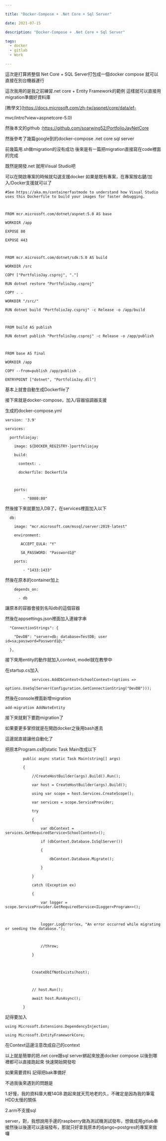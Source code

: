 ```yaml
---

title: "Docker-Compose + .Net Core + Sql Server"

date: 2021-07-15

description: "Docker-Compose + .Net Core + Sql Server"

tags:
  - docker
  - gitlab
  - Work

---
```


這次是打算將整個 Net Core + SQL Server打包成一個docker compose 就可以直接在別台機器運行

這次我用的是我之前練習.net core + Entity Framework的範例 這樣就可以直接用migration準備好資料庫

[教學文](https://docs.microsoft.com/zh-tw/aspnet/core/data/ef-

mvc/intro?view=aspnetcore-5.0)

然後本文的github :<https://github.com/soarwing52/PortfolioJayNetCore>

然後參考了幾篇google到的docker-compose .net core sql server

前幾篇用.sh做migration的沒有成功 後來是有一篇把migration直接寫在code裡面的完成

既然是開發.net 就用Visual Studio吧

可以在開啟專案的時候就勾選支援docker 如果是既有專案，在專案按右鍵/加入/Docker支援就可以了

    

    

    #See https://aka.ms/containerfastmode to understand how Visual Studio uses this Dockerfile to build your images for faster debugging.

    

    FROM mcr.microsoft.com/dotnet/aspnet:5.0 AS base

    WORKDIR /app

    EXPOSE 80

    EXPOSE 443

    

    FROM mcr.microsoft.com/dotnet/sdk:5.0 AS build

    WORKDIR /src

    COPY ["PortfolioJay.csproj", "."]

    RUN dotnet restore "PortfolioJay.csproj"

    COPY . .

    WORKDIR "/src/"

    RUN dotnet build "PortfolioJay.csproj" -c Release -o /app/build

    

    FROM build AS publish

    RUN dotnet publish "PortfolioJay.csproj" -c Release -o /app/publish

    

    FROM base AS final

    WORKDIR /app

    COPY --from=publish /app/publish .

    ENTRYPOINT ["dotnet", "PortfolioJay.dll"]

    

基本上就會自動生成Dockerfile了

接下來就是docker-compose，加入/容器協調器支援

生成的docker-compose.yml

    

    

    version: '3.9'

    services:

      portfoliojay:

        image: ${DOCKER_REGISTRY-}portfoliojay

        build:

          context: .

          dockerfile: Dockerfile

    

        ports:

            - "8080:80"

然後接下來就要加入DB了，在services裡面加入以下

    

    

      db:

        image: "mcr.microsoft.com/mssql/server:2019-latest"

        environment:

           ACCEPT_EULA: "Y"

           SA_PASSWORD: "Password1@"

        ports:

            - "1433:1433"

然後在原本的container加上

    

    

        depends_on:

          - db

讓原本的容器會接到名叫db的這個容器

然後在appsettings.json裡面加入連線字串

    

    

      "ConnectionStrings": {

        "DevDB": "server=db; database=TestDB; user id=sa;password=Password1@;"

      },

接下來用entity的動作就加入context, model就在教學中

在startup.cs加入

    

    

                services.AddDbContext<SchoolContext>(options =>

    options.UseSqlServer(Configuration.GetConnectionString("DevDB")));

然後在console裡面新增migration

    

    

    add-migration AddNoteEntity

    

接下來就剩下要跑migration了

如果要更多掌控就是在開啟docker之後用bash進去

這邊就直接讓他自動化了

把原本Program.cs的static Task Main改成以下

    

    

            public async static Task Main(string[] args)

            {

                //CreateHostBuilder(args).Build().Run();

                var host = CreateHostBuilder(args).Build();

                using var scope = host.Services.CreateScope();

                var services = scope.ServiceProvider;

                try

                {

                    var dbContext = services.GetRequiredService<SchoolContext>();

                    if (dbContext.Database.IsSqlServer())

                    {

                        dbContext.Database.Migrate();

                    }

                }

                catch (Exception ex)

                {

                    var logger = scope.ServiceProvider.GetRequiredService<ILogger<Program>>();

    

                    logger.LogError(ex, "An error occurred while migrating or seeding the database.");

    

                    //throw;

                }

    

                CreateDbIfNotExists(host);

    

                // host.Run();

                await host.RunAsync();

            }

記得要加入

    

    

    using Microsoft.Extensions.DependencyInjection;

    using Microsoft.EntityFrameworkCore;

在Context這邊注意改成自己的context

以上就是簡單的把.net core跟sql server綁起來放進docker compose 以後到哪裡都可以直接跑起來 快速開始開發啦

如果需要資料 記得把bak準備好

不過我後來遇到的問題是

1.好慢，我的資料庫大概14GB 跑起來就天荒地老的久，不確定是因為我的筆電HDD太慢的關係

2.arm不支援sql

server，對，我想說用手邊的raspberry做為測試機測試發布，想做成用gitlab串接然後以後還可以遠端發布，那就只好拿我原本的django+postgres的專案來做囉

